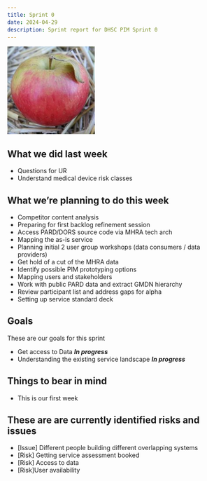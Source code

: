 ```yaml
---
title: Sprint 0
date: 2024-04-29
description: Sprint report for DHSC PIM Sprint 0
---
```


![Apple](apple.jpg)

## What we did last week
* Questions for UR
* Understand medical device risk classes

## What we’re planning to do this week
* Competitor content analysis
* Preparing for first backlog refinement session
* Access PARD/DORS source code via MHRA tech arch
* Mapping the as-is service
* Planning initial 2 user group workshops (data consumers / data providers)
* Get hold of a cut of the MHRA data
* Identify possible PIM prototyping options
* Mapping users and stakeholders
* Work with public PARD data and extract GMDN hierarchy
* Review participant list and address gaps for alpha
* Setting up service standard deck

## Goals
These are our goals for this sprint

- Get access to Data <span class="badge bg-info">_**In progress**_</span>
- Understanding the existing service landscape <span class="badge bg-info">_**In progress**_</span>

## Things to bear in mind
* This is our first week

## These are are currently identified risks and issues
* \[Issue\] Different people building different overlapping systems
* \[Risk\] Getting service assessment booked
* \[Risk\] Access to data
* \[Risk\]User availability
